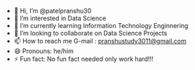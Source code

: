 - 👋 Hi, I’m @patelpranshu30
- 👀 I’m interested in Data Science
- 🌱 I’m currently learning Information Technology Enginnering
- 💞️ I’m looking to collaborate on Data Science Projects
- 📫 How to reach me G-mail : pranshustudy3011@gmail.com
- 😄 Pronouns: he/him
- ⚡ Fun fact: No fun fact needed only work hard!!!
